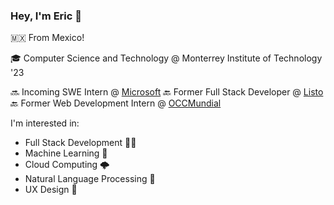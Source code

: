 ### Hey, I'm Eric 👋

<!--
**ericjardon/ericjardon** is a ✨ _special_ ✨ repository because its `README.md` (this file) appears on your GitHub profile.

Here are some ideas to get you started:

- 🔭 I’m currently working on ...
- 🌱 I’m currently learning ...
- 👯 I’m looking to collaborate on ...
- 🤔 I’m looking for help with ...
- 💬 Ask me about ...
- 📫 How to reach me: ...
- 😄 Pronouns: ...
- ⚡ Fun fact: ...
-->

🇲🇽 From Mexico!

🎓 Computer Science and Technology @ Monterrey Institute of Technology '23

🔜 Incoming SWE Intern @ [Microsoft](https://microsoft.com)
🔙 Former Full Stack Developer @ [Listo](https://listo.mx/)
🔙 Former Web Development Intern @ [OCCMundial](https://www.occ.com.mx/)

I'm interested in:

- Full Stack Development 👨‍💻
- Machine Learning 🤖 
- Cloud Computing 🌩️
- Natural Language Processing 🧠
- UX Design 🎨

